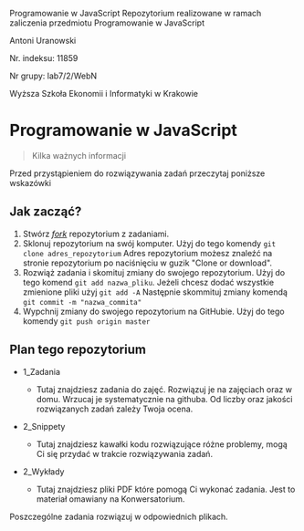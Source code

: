Programowanie w JavaScript
Repozytorium realizowane w ramach zaliczenia przedmiotu Programowanie w JavaScript

Antoni Uranowski

Nr. indeksu: 11859

Nr grupy: lab7/2/WebN

Wyższa Szkoła Ekonomii i Informatyki w Krakowie

# Programowanie w JavaScript
> Kilka ważnych informacji

Przed przystąpieniem do rozwiązywania zadań przeczytaj poniższe wskazówki

## Jak zacząć?

1. Stwórz [*fork*](https://guides.github.com/activities/forking/) repozytorium z zadaniami.
2. Sklonuj repozytorium na swój komputer. Użyj do tego komendy `git clone adres_repozytorium`
Adres repozytorium możesz znaleźć na stronie repozytorium po naciśnięciu w guzik "Clone or download".
3. Rozwiąż zadania i skomituj zmiany do swojego repozytorium. Użyj do tego komend `git add nazwa_pliku`.
Jeżeli chcesz dodać wszystkie zmienione pliki użyj `git add -A` 
Następnie skommituj zmiany komendą `git commit -m "nazwa_commita"`
4. Wypchnij zmiany do swojego repozytorium na GitHubie.  Użyj do tego komendy `git push origin master`

## Plan tego repozytorium

* 1_Zadania
    * Tutaj znajdziesz zadania do zajęć. Rozwiązuj je na zajęciach oraz w domu. Wrzucaj je systematycznie na githuba. Od liczby oraz jakości rozwiązanych zadań zależy Twoja ocena.

* 2_Snippety
    * Tutaj znajdziesz kawałki kodu rozwiązujące różne problemy, mogą Ci się przydać w trakcie rozwiązywania zadań.

* 2_Wykłady
    * Tutaj znajdziesz pliki PDF które pomogą Ci wykonać zadania. Jest to materiał omawiany na Konwersatorium.

Poszczególne zadania rozwiązuj w odpowiednich plikach.


<!-- Links -->
[forking]: https://guides.github.com/activities/forking/
[ref-clone]: http://gitref.org/creating/#clone
[ref-commit]: http://gitref.org/basic/#commit
[ref-push]: http://gitref.org/remotes/#push
[pull-request]: https://help.github.com/articles/creating-a-pull-request

